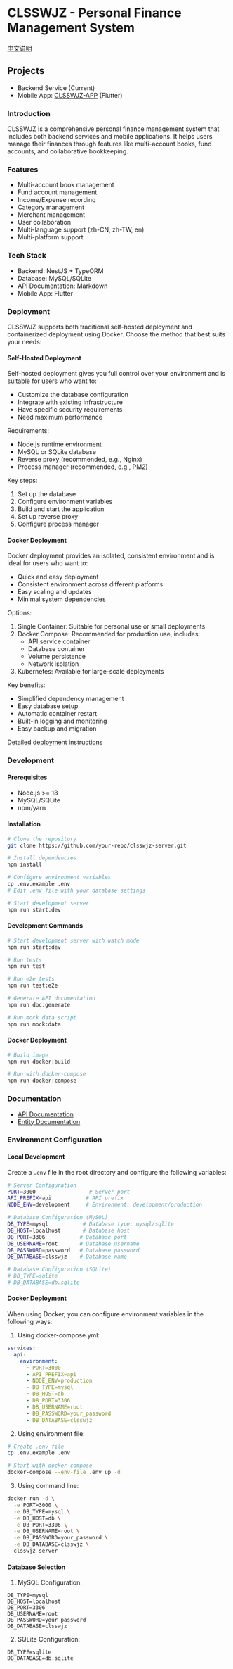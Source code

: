 # CLSSWJZ - Personal Finance Management System

[中文说明](./README_CN.md)

## Projects
- Backend Service (Current)
- Mobile App: [CLSSWJZ-APP](https://github.com/clssw1004/clsswjz-app.git) (Flutter)

### Introduction

CLSSWJZ is a comprehensive personal finance management system that includes both backend services and mobile applications. It helps users manage their finances through features like multi-account books, fund accounts, and collaborative bookkeeping.

### Features

- Multi-account book management
- Fund account management
- Income/Expense recording
- Category management
- Merchant management
- User collaboration
- Multi-language support (zh-CN, zh-TW, en)
- Multi-platform support

### Tech Stack

- Backend: NestJS + TypeORM
- Database: MySQL/SQLite
- API Documentation: Markdown
- Mobile App: Flutter

### Deployment

CLSSWJZ supports both traditional self-hosted deployment and containerized deployment using Docker. Choose the method that best suits your needs:

#### Self-Hosted Deployment
Self-hosted deployment gives you full control over your environment and is suitable for users who want to:
- Customize the database configuration
- Integrate with existing infrastructure
- Have specific security requirements
- Need maximum performance

Requirements:
- Node.js runtime environment
- MySQL or SQLite database
- Reverse proxy (recommended, e.g., Nginx)
- Process manager (recommended, e.g., PM2)

Key steps:
1. Set up the database
2. Configure environment variables
3. Build and start the application
4. Set up reverse proxy
5. Configure process manager

#### Docker Deployment
Docker deployment provides an isolated, consistent environment and is ideal for users who want to:
- Quick and easy deployment
- Consistent environment across different platforms
- Easy scaling and updates
- Minimal system dependencies

Options:
1. Single Container: Suitable for personal use or small deployments
2. Docker Compose: Recommended for production use, includes:
   - API service container
   - Database container
   - Volume persistence
   - Network isolation
3. Kubernetes: Available for large-scale deployments

Key benefits:
- Simplified dependency management
- Easy database setup
- Automatic container restart
- Built-in logging and monitoring
- Easy backup and migration

[Detailed deployment instructions](#deployment-guides)

### Development

#### Prerequisites

- Node.js >= 18
- MySQL/SQLite
- npm/yarn

#### Installation

```bash
# Clone the repository
git clone https://github.com/your-repo/clsswjz-server.git

# Install dependencies
npm install

# Configure environment variables
cp .env.example .env
# Edit .env file with your database settings

# Start development server
npm run start:dev
```

#### Development Commands
```bash
# Start development server with watch mode
npm run start:dev

# Run tests
npm run test

# Run e2e tests
npm run test:e2e

# Generate API documentation
npm run doc:generate

# Run mock data script
npm run mock:data
```

#### Docker Deployment

```bash
# Build image
npm run docker:build

# Run with docker-compose
npm run docker:compose
```

### Documentation

- [API Documentation](docs/api.md)
- [Entity Documentation](docs/entities.md)

### Environment Configuration

#### Local Development
Create a `.env` file in the root directory and configure the following variables:

```bash
# Server Configuration
PORT=3000                 # Server port
API_PREFIX=api           # API prefix
NODE_ENV=development     # Environment: development/production

# Database Configuration (MySQL)
DB_TYPE=mysql           # Database type: mysql/sqlite
DB_HOST=localhost       # Database host
DB_PORT=3306           # Database port
DB_USERNAME=root       # Database username
DB_PASSWORD=password   # Database password
DB_DATABASE=clsswjz    # Database name

# Database Configuration (SQLite)
# DB_TYPE=sqlite
# DB_DATABASE=db.sqlite
```

#### Docker Deployment
When using Docker, you can configure environment variables in the following ways:

1. Using docker-compose.yml:
```yaml
services:
  api:
    environment:
      - PORT=3000
      - API_PREFIX=api
      - NODE_ENV=production
      - DB_TYPE=mysql
      - DB_HOST=db
      - DB_PORT=3306
      - DB_USERNAME=root
      - DB_PASSWORD=your_password
      - DB_DATABASE=clsswjz
```

2. Using environment file:
```bash
# Create .env file
cp .env.example .env

# Start with docker-compose
docker-compose --env-file .env up -d
```

3. Using command line:
```bash
docker run -d \
  -e PORT=3000 \
  -e DB_TYPE=mysql \
  -e DB_HOST=db \
  -e DB_PORT=3306 \
  -e DB_USERNAME=root \
  -e DB_PASSWORD=your_password \
  -e DB_DATABASE=clsswjz \
  clsswjz-server
```

#### Database Selection
1. MySQL Configuration:
```env
DB_TYPE=mysql
DB_HOST=localhost
DB_PORT=3306
DB_USERNAME=root
DB_PASSWORD=your_password
DB_DATABASE=clsswjz
```

2. SQLite Configuration:
```env
DB_TYPE=sqlite
DB_DATABASE=db.sqlite
```
